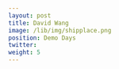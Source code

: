 ```yaml
---
layout: post
title: David Wang
image: /lib/img/shipplace.png
position: Demo Days
twitter: 
weight: 5
---
```

